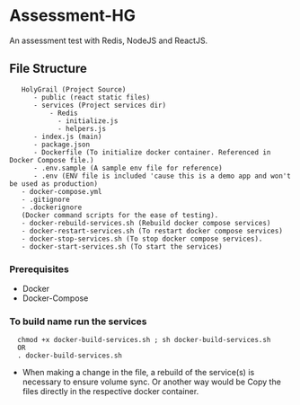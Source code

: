 # Assessment-HG
An assessment test with Redis, NodeJS and ReactJS.

## File Structure
``` 
   HolyGrail (Project Source)
      - public (react static files)
      - services (Project services dir)
          - Redis
            - initialize.js
            - helpers.js
      - index.js (main)
      - package.json 
      - Dockerfile (To initialize docker container. Referenced in Docker Compose file.)
      - .env.sample (A sample env file for reference)
      - .env (ENV file is included 'cause this is a demo app and won't be used as production)
   - docker-compose.yml 
   - .gitignore
   - .dockerignore
   (Docker command scripts for the ease of testing).
   - docker-rebuild-services.sh (Rebuild docker compose services)
   - docker-restart-services.sh (To restart docker compose services)
   - docker-stop-services.sh (To stop docker compose services).
   - docker-start-services.sh (To start the services)
```


### Prerequisites
- Docker
- Docker-Compose


### To build name run the services 
```
  chmod +x docker-build-services.sh ; sh docker-build-services.sh
  OR
  . docker-build-services.sh
```
- When making a change in the file, a rebuild of the service(s) is necessary to ensure volume sync. Or another way would be Copy the files directly in the respective docker container.
